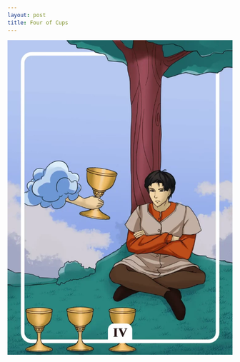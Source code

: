 ```yaml
---
layout: post
title: Four of Cups
---
```


![](../images/Four-of-Cups-Tarot-Card-Meaning-732x1024.webp)
